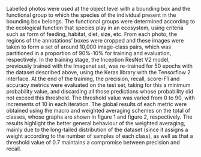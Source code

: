 Labelled photos were used at the object level with a bounding box and the functional group to which the species of the individual present in the bounding box belongs. The functional groups were determined according to the ecological function that species play in an ecosystem, using criteria such as form of feeding, habitat, diet, size, etc.
From each photo, the regions of the annotations’ boxes were cropped and these images were taken to form a set of around 10,000 image-class pairs, which was partitioned in a proportion of 90%-10% for training and evaluation, respectively.
In the training stage, the Inception ResNet V2 model, previously trained with the Imagenet set, was re-trained for 50 epochs with the dataset described above, using the Keras library with the Tensorflow 2 interface.
At the end of the training, the precision, recall, score-F1 and accuracy metrics were evaluated on the test set, taking for this a minimum probability value, and discarding all those predictions whose probability did not exceed this threshold. The threshold value was varied from 0 to 90, with increments of 10 in each iteration. The global results of each metric were obtained using the macro and weighted averaging schemes on the total of classes, whose graphs are shown in figure 1 and figure 2, respectively.
The results highlight the better general behaviour of the weighted averaging, mainly due to the long-tailed distribution of the dataset (since it assigns a weight according to the number of samples of each class), as well as that a threshold value of 0.7 maintains a compromise between precision and recall.
